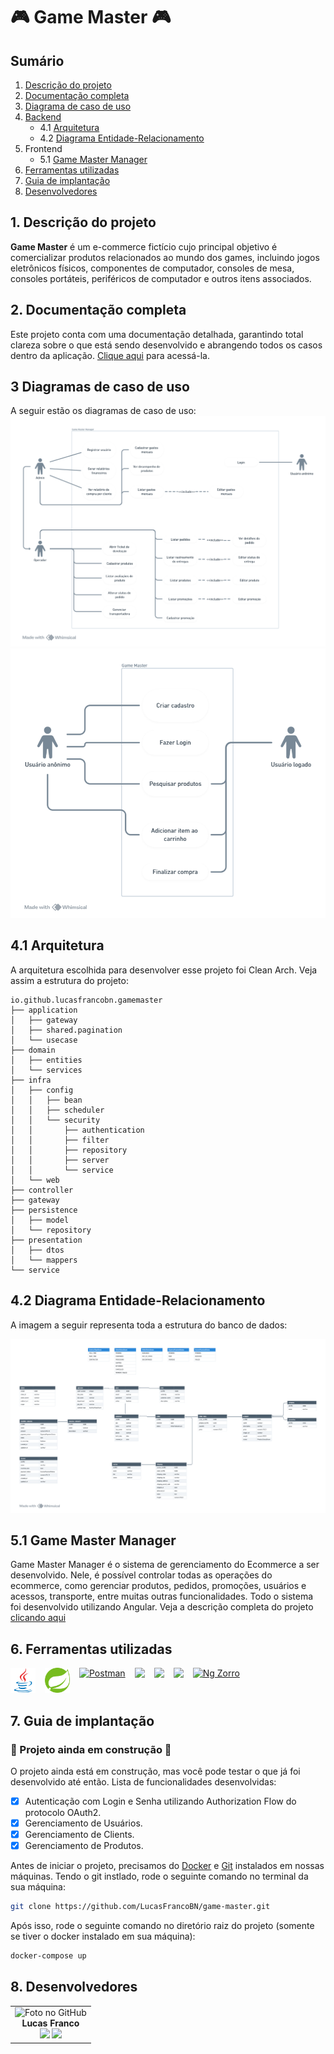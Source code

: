 # 🎮 Game Master 🎮

## Sumário

1. [Descrição do projeto](#1-descrição-do-projeto)
2. [Documentação completa](#2-documentação-completa)
3. [Diagrama de caso de uso](#3-diagramas-de-caso-de-uso)
4. [Backend](./backend/README.md)
   - 4.1 [Arquitetura](#41-arquitetura)
   - 4.2 [Diagrama Entidade-Relacionamento](#42-diagrama-entidade-relacionamento)
5. Frontend
   - 5.1 [Game Master Manager](#51-game-master-manager)
6. [Ferramentas utilizadas](#6-ferramentas-utilizadas)
7. [Guia de implantação](#7-guia-de-implantação)
8. [Desenvolvedores](#8-desenvolvedores)

## 1. Descrição do projeto

**Game Master** é um e-commerce fictício cujo principal objetivo é comercializar produtos relacionados ao mundo dos games, incluindo jogos eletrônicos físicos, componentes de computador, consoles de mesa, consoles portáteis, periféricos de computador e outros itens associados.

## 2. Documentação completa

Este projeto conta com uma documentação detalhada, garantindo total clareza sobre o que está sendo desenvolvido e abrangendo todos os casos dentro da aplicação.
[Clique aqui](https://whimsical.com/game-master-documento-de-requisitos-E2h8HHX9cGiiZiPMb5tu6V) para acessá-la.

## 3 Diagramas de caso de uso

A seguir estão os diagramas de caso de uso:
![Diagrama caso de uso - game master manager](readme-img/caso-de-uso-gmm.png)
![Diagrama caso de uso - game master](readme-img/caso-de-uso-gm.png)

## 4.1 Arquitetura

A arquitetura escolhida para desenvolver esse projeto foi Clean Arch. Veja assim a estrutura do projeto:

```
io.github.lucasfrancobn.gamemaster
├── application
│   ├── gateway
│   ├── shared.pagination
│   └── usecase
├── domain
│   ├── entities
│   └── services
├── infra
│   ├── config
│   │   ├── bean
│   │   ├── scheduler
│   │   └── security
│   │       ├── authentication
│   │       ├── filter
│   │       ├── repository
│   │       ├── server
│   │       └── service
│   └── web
├── controller
├── gateway
├── persistence
│   ├── model
│   └── repository
├── presentation
│   ├── dtos
│   └── mappers
└── service
```

## 4.2 Diagrama Entidade-Relacionamento

A imagem a seguir representa toda a estrutura do banco de dados:

![Diagrama do projeto](readme-img/der.png)

## 5.1 Game Master Manager

Game Master Manager é o sistema de gerenciamento do Ecommerce a ser desenvolvido. Nele, é possível controlar todas as operações do ecommerce, como gerenciar produtos, pedidos, promoções, usuários e acessos, transporte, entre muitas outras funcionalidades.
Todo o sistema foi desenvolvido utilizando Angular. Veja a descrição completa do projeto [clicando aqui](./manager/README.md)

## 6. Ferramentas utilizadas

<div style="display: flex; gap: 15px">
<a href="https://www.java.com" target="_blank"> 
    <img src="https://raw.githubusercontent.com/devicons/devicon/master/icons/java/java-original.svg" alt="Java" width="40" height="40"/> 
</a>

<a href="https://spring.io/" target="_blank"> 
    <img src="https://raw.githubusercontent.com/devicons/devicon/master/icons/spring/spring-original.svg" alt="Spring" width="40" height="40"/> 
</a>

<a href="https://www.postman.com/" target="_blank"> 
    <img src="https://cdn.jsdelivr.net/gh/devicons/devicon@latest/icons/postman/postman-original.svg" alt="Postman" width="40" /> 
</a>

<a href="https://www.postgresql.org/" target="_blank">
    <img src="https://cdn.jsdelivr.net/gh/devicons/devicon@latest/icons/postgresql/postgresql-plain.svg" width="40"/>
</a>

<a href="https://www.docker.com/" target="_blank">
    <img src="https://cdn.jsdelivr.net/gh/devicons/devicon@latest/icons/docker/docker-plain.svg" width="40"/>
</a>

<a href="https://angular.dev/" target="_blank">
    <img src="https://img.alicdn.com/imgextra/i1/O1CN01RSfkps1J0vtVaKr0U_!!6000000000967-49-tps-1920-1920.webp" width="40"/>
</a>

<a href="https://ng.ant.design/docs/introduce/en" target="_blank"> 
    <img src="https://cdn.jsdelivr.net/gh/devicons/devicon@latest/icons/antdesign/antdesign-original.svg" alt="Ng Zorro" width="40" height="40"/> 
</a>

</div>

## 7. Guia de implantação

### 🚧 Projeto ainda em construção 🚧

O projeto ainda está em construção, mas você pode testar o que já foi desenvolvido até então.
Lista de funcionalidades desenvolvidas:

- [x] Autenticação com Login e Senha utilizando Authorization Flow do protocolo OAuth2.
- [x] Gerenciamento de Usuários.
- [x] Gerenciamento de Clients.
- [x] Gerenciamento de Produtos.

Antes de iniciar o projeto, precisamos do [Docker](https://www.docker.com/) e [Git](https://git-scm.com/) instalados em nossas máquinas.
Tendo o git instlado, rode o seguinte comando no terminal da sua máquina:

```bash
git clone https://github.com/LucasFrancoBN/game-master.git
```

Após isso, rode o seguinte comando no diretório raiz do projeto (somente se tiver o docker instalado em sua máquina):

```bash
docker-compose up
```

## 8. Desenvolvedores

<table align="center">
  <tr>
    <td align="center">
      <div>
        <img src="https://avatars.githubusercontent.com/LucasFrancoBN" width="120px;" alt="Foto no GitHub" class="profile"/><br>
          <b> Lucas Franco   </b><br>
            <a href="https://www.linkedin.com/in/lucas-franco-barbosa-navarro-a51937221/" alt="Linkedin"><img src="https://img.shields.io/badge/LinkedIn-0077B5?style=for-the-badge&logo=linkedin&logoColor=white" height="20"></a>
            <a href="https://github.com/LucasFrancoBN" alt="Github"><img src="https://img.shields.io/badge/GitHub-100000?style=for-the-badge&logo=github&logoColor=white" height="20"></a>
      </div>
    </td>
  </tr>
</table>
